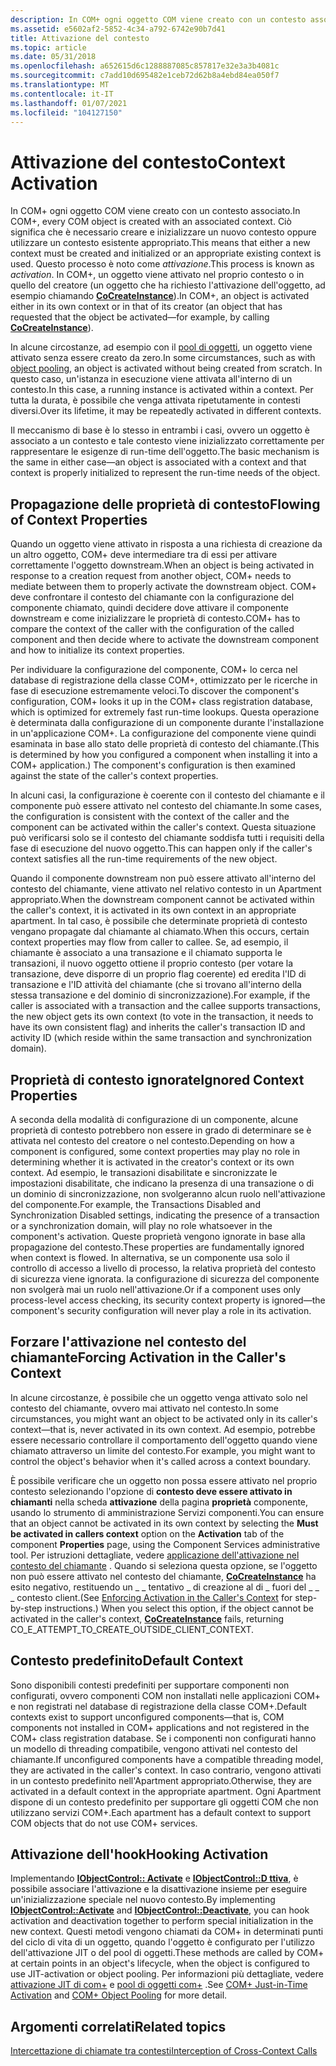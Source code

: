 ```yaml
---
description: In COM+ ogni oggetto COM viene creato con un contesto associato.
ms.assetid: e5602af2-5852-4c34-a792-6742e90b7d41
title: Attivazione del contesto
ms.topic: article
ms.date: 05/31/2018
ms.openlocfilehash: a652615d6c1288887085c857817e32e3a3b4081c
ms.sourcegitcommit: c7add10d695482e1ceb72d62b8a4ebd84ea050f7
ms.translationtype: MT
ms.contentlocale: it-IT
ms.lasthandoff: 01/07/2021
ms.locfileid: "104127150"
---
```

# <a name="context-activation"></a><span data-ttu-id="c9849-103">Attivazione del contesto</span><span class="sxs-lookup"><span data-stu-id="c9849-103">Context Activation</span></span>

<span data-ttu-id="c9849-104">In COM+ ogni oggetto COM viene creato con un contesto associato.</span><span class="sxs-lookup"><span data-stu-id="c9849-104">In COM+, every COM object is created with an associated context.</span></span> <span data-ttu-id="c9849-105">Ciò significa che è necessario creare e inizializzare un nuovo contesto oppure utilizzare un contesto esistente appropriato.</span><span class="sxs-lookup"><span data-stu-id="c9849-105">This means that either a new context must be created and initialized or an appropriate existing context is used.</span></span> <span data-ttu-id="c9849-106">Questo processo è noto come *attivazione*.</span><span class="sxs-lookup"><span data-stu-id="c9849-106">This process is known as *activation*.</span></span> <span data-ttu-id="c9849-107">In COM+, un oggetto viene attivato nel proprio contesto o in quello del creatore (un oggetto che ha richiesto l'attivazione dell'oggetto, ad esempio chiamando [**CoCreateInstance**](/windows/desktop/api/combaseapi/nf-combaseapi-cocreateinstance)).</span><span class="sxs-lookup"><span data-stu-id="c9849-107">In COM+, an object is activated either in its own context or in that of its creator (an object that has requested that the object be activated—for example, by calling [**CoCreateInstance**](/windows/desktop/api/combaseapi/nf-combaseapi-cocreateinstance)).</span></span>

<span data-ttu-id="c9849-108">In alcune circostanze, ad esempio con il [pool di oggetti](com--object-pooling.md), un oggetto viene attivato senza essere creato da zero.</span><span class="sxs-lookup"><span data-stu-id="c9849-108">In some circumstances, such as with [object pooling](com--object-pooling.md), an object is activated without being created from scratch.</span></span> <span data-ttu-id="c9849-109">In questo caso, un'istanza in esecuzione viene attivata all'interno di un contesto.</span><span class="sxs-lookup"><span data-stu-id="c9849-109">In this case, a running instance is activated within a context.</span></span> <span data-ttu-id="c9849-110">Per tutta la durata, è possibile che venga attivata ripetutamente in contesti diversi.</span><span class="sxs-lookup"><span data-stu-id="c9849-110">Over its lifetime, it may be repeatedly activated in different contexts.</span></span>

<span data-ttu-id="c9849-111">Il meccanismo di base è lo stesso in entrambi i casi, ovvero un oggetto è associato a un contesto e tale contesto viene inizializzato correttamente per rappresentare le esigenze di run-time dell'oggetto.</span><span class="sxs-lookup"><span data-stu-id="c9849-111">The basic mechanism is the same in either case—an object is associated with a context and that context is properly initialized to represent the run-time needs of the object.</span></span>

## <a name="flowing-of-context-properties"></a><span data-ttu-id="c9849-112">Propagazione delle proprietà di contesto</span><span class="sxs-lookup"><span data-stu-id="c9849-112">Flowing of Context Properties</span></span>

<span data-ttu-id="c9849-113">Quando un oggetto viene attivato in risposta a una richiesta di creazione da un altro oggetto, COM+ deve intermediare tra di essi per attivare correttamente l'oggetto downstream.</span><span class="sxs-lookup"><span data-stu-id="c9849-113">When an object is being activated in response to a creation request from another object, COM+ needs to mediate between them to properly activate the downstream object.</span></span> <span data-ttu-id="c9849-114">COM+ deve confrontare il contesto del chiamante con la configurazione del componente chiamato, quindi decidere dove attivare il componente downstream e come inizializzare le proprietà di contesto.</span><span class="sxs-lookup"><span data-stu-id="c9849-114">COM+ has to compare the context of the caller with the configuration of the called component and then decide where to activate the downstream component and how to initialize its context properties.</span></span>

<span data-ttu-id="c9849-115">Per individuare la configurazione del componente, COM+ lo cerca nel database di registrazione della classe COM+, ottimizzato per le ricerche in fase di esecuzione estremamente veloci.</span><span class="sxs-lookup"><span data-stu-id="c9849-115">To discover the component's configuration, COM+ looks it up in the COM+ class registration database, which is optimized for extremely fast run-time lookups.</span></span> <span data-ttu-id="c9849-116">Questa operazione è determinata dalla configurazione di un componente durante l'installazione in un'applicazione COM+. La configurazione del componente viene quindi esaminata in base allo stato delle proprietà di contesto del chiamante.</span><span class="sxs-lookup"><span data-stu-id="c9849-116">(This is determined by how you configured a component when installing it into a COM+ application.) The component's configuration is then examined against the state of the caller's context properties.</span></span>

<span data-ttu-id="c9849-117">In alcuni casi, la configurazione è coerente con il contesto del chiamante e il componente può essere attivato nel contesto del chiamante.</span><span class="sxs-lookup"><span data-stu-id="c9849-117">In some cases, the configuration is consistent with the context of the caller and the component can be activated within the caller's context.</span></span> <span data-ttu-id="c9849-118">Questa situazione può verificarsi solo se il contesto del chiamante soddisfa tutti i requisiti della fase di esecuzione del nuovo oggetto.</span><span class="sxs-lookup"><span data-stu-id="c9849-118">This can happen only if the caller's context satisfies all the run-time requirements of the new object.</span></span>

<span data-ttu-id="c9849-119">Quando il componente downstream non può essere attivato all'interno del contesto del chiamante, viene attivato nel relativo contesto in un Apartment appropriato.</span><span class="sxs-lookup"><span data-stu-id="c9849-119">When the downstream component cannot be activated within the caller's context, it is activated in its own context in an appropriate apartment.</span></span> <span data-ttu-id="c9849-120">In tal caso, è possibile che determinate proprietà di contesto vengano propagate dal chiamante al chiamato.</span><span class="sxs-lookup"><span data-stu-id="c9849-120">When this occurs, certain context properties may flow from caller to callee.</span></span> <span data-ttu-id="c9849-121">Se, ad esempio, il chiamante è associato a una transazione e il chiamato supporta le transazioni, il nuovo oggetto ottiene il proprio contesto (per votare la transazione, deve disporre di un proprio flag coerente) ed eredita l'ID di transazione e l'ID attività del chiamante (che si trovano all'interno della stessa transazione e del dominio di sincronizzazione).</span><span class="sxs-lookup"><span data-stu-id="c9849-121">For example, if the caller is associated with a transaction and the callee supports transactions, the new object gets its own context (to vote in the transaction, it needs to have its own consistent flag) and inherits the caller's transaction ID and activity ID (which reside within the same transaction and synchronization domain).</span></span>

## <a name="ignored-context-properties"></a><span data-ttu-id="c9849-122">Proprietà di contesto ignorate</span><span class="sxs-lookup"><span data-stu-id="c9849-122">Ignored Context Properties</span></span>

<span data-ttu-id="c9849-123">A seconda della modalità di configurazione di un componente, alcune proprietà di contesto potrebbero non essere in grado di determinare se è attivata nel contesto del creatore o nel contesto.</span><span class="sxs-lookup"><span data-stu-id="c9849-123">Depending on how a component is configured, some context properties may play no role in determining whether it is activated in the creator's context or its own context.</span></span> <span data-ttu-id="c9849-124">Ad esempio, le transazioni disabilitate e sincronizzate le impostazioni disabilitate, che indicano la presenza di una transazione o di un dominio di sincronizzazione, non svolgeranno alcun ruolo nell'attivazione del componente.</span><span class="sxs-lookup"><span data-stu-id="c9849-124">For example, the Transactions Disabled and Synchronization Disabled settings, indicating the presence of a transaction or a synchronization domain, will play no role whatsoever in the component's activation.</span></span> <span data-ttu-id="c9849-125">Queste proprietà vengono ignorate in base alla propagazione del contesto.</span><span class="sxs-lookup"><span data-stu-id="c9849-125">These properties are fundamentally ignored when context is flowed.</span></span> <span data-ttu-id="c9849-126">In alternativa, se un componente usa solo il controllo di accesso a livello di processo, la relativa proprietà del contesto di sicurezza viene ignorata. la configurazione di sicurezza del componente non svolgerà mai un ruolo nell'attivazione.</span><span class="sxs-lookup"><span data-stu-id="c9849-126">Or if a component uses only process-level access checking, its security context property is ignored—the component's security configuration will never play a role in its activation.</span></span>

## <a name="forcing-activation-in-the-callers-context"></a><span data-ttu-id="c9849-127">Forzare l'attivazione nel contesto del chiamante</span><span class="sxs-lookup"><span data-stu-id="c9849-127">Forcing Activation in the Caller's Context</span></span>

<span data-ttu-id="c9849-128">In alcune circostanze, è possibile che un oggetto venga attivato solo nel contesto del chiamante, ovvero mai attivato nel contesto.</span><span class="sxs-lookup"><span data-stu-id="c9849-128">In some circumstances, you might want an object to be activated only in its caller's context—that is, never activated in its own context.</span></span> <span data-ttu-id="c9849-129">Ad esempio, potrebbe essere necessario controllare il comportamento dell'oggetto quando viene chiamato attraverso un limite del contesto.</span><span class="sxs-lookup"><span data-stu-id="c9849-129">For example, you might want to control the object's behavior when it's called across a context boundary.</span></span>

<span data-ttu-id="c9849-130">È possibile verificare che un oggetto non possa essere attivato nel proprio contesto selezionando l'opzione di **contesto deve essere attivato in chiamanti** nella scheda **attivazione** della pagina **proprietà** componente, usando lo strumento di amministrazione Servizi componenti.</span><span class="sxs-lookup"><span data-stu-id="c9849-130">You can ensure that an object cannot be activated in its own context by selecting the **Must be activated in callers context** option on the **Activation** tab of the component **Properties** page, using the Component Services administrative tool.</span></span> <span data-ttu-id="c9849-131">Per istruzioni dettagliate, vedere [applicazione dell'attivazione nel contesto del chiamante](enforcing-activation-in-the-caller-s-context.md) . Quando si seleziona questa opzione, se l'oggetto non può essere attivato nel contesto del chiamante, [**CoCreateInstance**](/windows/desktop/api/combaseapi/nf-combaseapi-cocreateinstance) ha esito negativo, restituendo un \_ \_ tentativo \_ di creazione al di \_ fuori del \_ \_ \_ contesto client.</span><span class="sxs-lookup"><span data-stu-id="c9849-131">(See [Enforcing Activation in the Caller's Context](enforcing-activation-in-the-caller-s-context.md) for step-by-step instructions.) When you select this option, if the object cannot be activated in the caller's context, [**CoCreateInstance**](/windows/desktop/api/combaseapi/nf-combaseapi-cocreateinstance) fails, returning CO\_E\_ATTEMPT\_TO\_CREATE\_OUTSIDE\_CLIENT\_CONTEXT.</span></span>

## <a name="default-context"></a><span data-ttu-id="c9849-132">Contesto predefinito</span><span class="sxs-lookup"><span data-stu-id="c9849-132">Default Context</span></span>

<span data-ttu-id="c9849-133">Sono disponibili contesti predefiniti per supportare componenti non configurati, ovvero componenti COM non installati nelle applicazioni COM+ e non registrati nel database di registrazione della classe COM+.</span><span class="sxs-lookup"><span data-stu-id="c9849-133">Default contexts exist to support unconfigured components—that is, COM components not installed in COM+ applications and not registered in the COM+ class registration database.</span></span> <span data-ttu-id="c9849-134">Se i componenti non configurati hanno un modello di threading compatibile, vengono attivati nel contesto del chiamante.</span><span class="sxs-lookup"><span data-stu-id="c9849-134">If unconfigured components have a compatible threading model, they are activated in the caller's context.</span></span> <span data-ttu-id="c9849-135">In caso contrario, vengono attivati in un contesto predefinito nell'Apartment appropriato.</span><span class="sxs-lookup"><span data-stu-id="c9849-135">Otherwise, they are activated in a default context in the appropriate apartment.</span></span> <span data-ttu-id="c9849-136">Ogni Apartment dispone di un contesto predefinito per supportare gli oggetti COM che non utilizzano servizi COM+.</span><span class="sxs-lookup"><span data-stu-id="c9849-136">Each apartment has a default context to support COM objects that do not use COM+ services.</span></span>

## <a name="hooking-activation"></a><span data-ttu-id="c9849-137">Attivazione dell'hook</span><span class="sxs-lookup"><span data-stu-id="c9849-137">Hooking Activation</span></span>

<span data-ttu-id="c9849-138">Implementando [**IObjectControl:: Activate**](/windows/desktop/api/ComSvcs/nf-comsvcs-iobjectcontrol-activate) e [**IObjectControl::D ttiva**](/windows/desktop/api/ComSvcs/nf-comsvcs-iobjectcontrol-deactivate), è possibile associare l'attivazione e la disattivazione insieme per eseguire un'inizializzazione speciale nel nuovo contesto.</span><span class="sxs-lookup"><span data-stu-id="c9849-138">By implementing [**IObjectControl::Activate**](/windows/desktop/api/ComSvcs/nf-comsvcs-iobjectcontrol-activate) and [**IObjectControl::Deactivate**](/windows/desktop/api/ComSvcs/nf-comsvcs-iobjectcontrol-deactivate), you can hook activation and deactivation together to perform special initialization in the new context.</span></span> <span data-ttu-id="c9849-139">Questi metodi vengono chiamati da COM+ in determinati punti del ciclo di vita di un oggetto, quando l'oggetto è configurato per l'utilizzo dell'attivazione JIT o del pool di oggetti.</span><span class="sxs-lookup"><span data-stu-id="c9849-139">These methods are called by COM+ at certain points in an object's lifecycle, when the object is configured to use JIT-activation or object pooling.</span></span> <span data-ttu-id="c9849-140">Per informazioni più dettagliate, vedere [attivazione JIT di com+](com--just-in-time-activation.md) e [pool di oggetti com+](com--object-pooling.md) .</span><span class="sxs-lookup"><span data-stu-id="c9849-140">See [COM+ Just-in-Time Activation](com--just-in-time-activation.md) and [COM+ Object Pooling](com--object-pooling.md) for more detail.</span></span>

## <a name="related-topics"></a><span data-ttu-id="c9849-141">Argomenti correlati</span><span class="sxs-lookup"><span data-stu-id="c9849-141">Related topics</span></span>

<dl> <dt>

[<span data-ttu-id="c9849-142">Intercettazione di chiamate tra contesti</span><span class="sxs-lookup"><span data-stu-id="c9849-142">Interception of Cross-Context Calls</span></span>](interception-of-cross-context-calls.md)
</dt> </dl>

 

 
